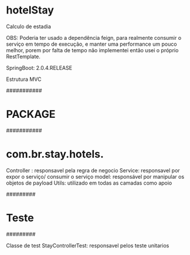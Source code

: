 # hotelStay
Calculo de estadia

OBS: Poderia ter usado a dependência feign, para realmente consumir o serviço em tempo de execução, e manter uma performance um pouco melhor, porem por falta de tempo não implementei então usei o próprio RestTemplate.

SpringBoot: 2.0.4.RELEASE

Estrutura MVC

###########
# PACKAGE #
###########

# com.br.stay.hotels.
Controller : responsavel pela regra de negocio
Service: responsavel por expor o serviço/ consumir o serviço
model: responsável por manipular os objetos de payload
Utils:  utilizado em todas as camadas como apoio


#########
# Teste #
#########

Classe de test 
StayControllerTest: responsavel pelos teste unitarios

